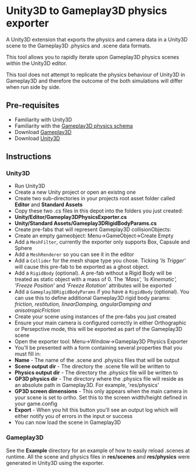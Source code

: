 # Unity3D to Gameplay3D physics exporter

A Unity3D extension that exports the physics and camera data in a Unity3D scene to the Gameplay3D .physics and .scene data formats.

This tool allows you to rapidly iterate upon Gameplay3D physics scenes within the Unity3D editor.

This tool does not attempt to replicate the physics behaviour of Unity3D in Gameplay3D and therefore the outcome of the both simulations will differ when run side by side.

## Pre-requisites
- Familiarity with Unity3D
- Familiarity with the [Gameplay3D physics schema](https://github.com/blackberry/GamePlay/wiki/Physics)
- Download [Gameplay3D](http://www.gameplay3d.org/)
- Download [Unity3D](http://unity3d.com/)

## Instructions
### Unity3D
- Run Unity3D
- Create a new Unity project or open an existng one
- Create two sub-directories in your projects root asset folder called **Editor** and **Standard Assets**
- Copy these two .cs files in this depot into the folders you just created:
 - **Unity/Editor/Gameplay3DPhysicsExporter.cs**
 - **Unity/Standard Assets/Gameplay3DRigidBodyParams.cs**
- Create pre-fabs that will represent Gameplay3D collisionObjects:
 - Create an empty gameobject: Menu->GameObject->Create Empty
 - Add a `MeshFilter`, currently the exporter only supports Box, Capsule and Sphere
 - Add a `MeshRenderer` so you can see it in the editor
 - Add a `Collider` for the mesh shape type you chose. Ticking *'Is Trigger'* will cause this pre-fab to be exported as a ghost object.
 - Add a `RigidBody` (optional). A pre-fab without a Rigid Body will be treated as static object with a mass of 0. The *'Mass', 'Is Kinematic', 'Freeze Position'* and *'Freeze Rotation'* attributes will be exported
 - Add a `Gameplay3DRigidBodyParams` if you have a `RigidBody` (optional). You can use this to define additional Gameplay3D rigid body params: *friction, restitution, linearDamping, angularDamping and anisotropicFriction*
- Create your scene using instances of the pre-fabs you just created
- Ensure your main camera is configured correctly in either Orthographic or Persepctive mode, this will be exported as part of the Gameplay3D scene
- Open the exporter tool: Menu->Window->Gameplay3D Physics Exporter
- You'll be presented with a form containing several properties that you must fill in:
 - **Name** - The name of the .scene and .physics files that will be output
 - **Scene output dir** - The directory the .scene file will be written to
 - **Physics output dir** - The directory the .physics file will be written to
 - **GP3D physics dir** - The directory where the .physics file will reside as an absolute path in Gameplay3D. For example, 'res/physics'
 - **GP3D screen dimensions** - This only appears when the main camera in your scene is set to ortho. Set this to the screen width/height defined in your game.config
 - **Export** - When you hit this button you'll see an output log which will either notify you of errors in the input or success
- You can now load the scene in Gameplay3D

### Gameplay3D
See the **Example** directory for an example of how to easily reload .scenes at runtime. All the scene and physics files in **res/scenes** and **res/physics** were generated in Unity3D using the exporter.